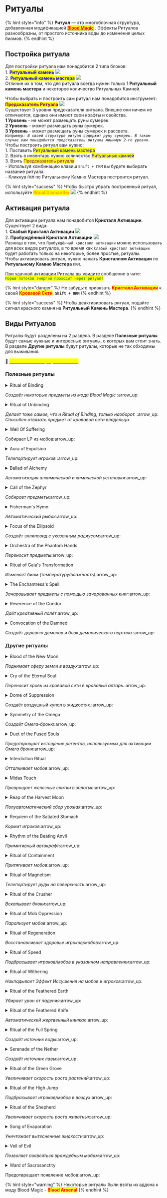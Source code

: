 # Ритуалы

{% hint style="info" %}
**Ритуал** — это многоблочная структура, добавленная модификацией [<mark style="color:red;">**Blood Magic**</mark>](./) . Эффекты Ритуалов разнообразны, от простого источника воды до изменения целых биомов.
{% endhint %}

## Постройка ритуала

Для постройки ритуала нам понадобится 2 типа блоков:\
1\. <mark style="color:blue;">**Ритуальный камень**</mark> ![](https://media.discordapp.net/attachments/1147510306847871046/1147574640483520712/dc0cc41e42ab7faa.png)\
2\. <mark style="color:blue;">**Ритуальный камень мастера**</mark> ![](https://media.discordapp.net/attachments/1147510306847871046/1147574654366666822/2b11e2909e610f37.png)\
Отличие их в том, что для ритуала всегда нужен только 1 **Ритуальный камень мастера** и некоторое количество Ритуальных Камней.

Чтобы выбрать и построить сам ритуал нам понадобится инструмент:\
<mark style="color:purple;">**Предсказатель Ритуала**</mark> ![](https://media.discordapp.net/attachments/1147510249377513563/1147575470502719559/e2dc236e92ac71de.png)\
Существует 3 уровня предсказателя ритуала. Внешне они ничем не отличаются, однако они имеют свои крафты и свойства.\
**1 Уровень** - не может размещать руны сумерек.\
**2 Уровень** - может размещать руны сумерек.\
**3 Уровень** - может размещать руны сумерек и рассвета.\
_`Например: В своей структуре ритуал содержит руну сумерек. В таком случае вам понадобится предсказатель ритуала минимум 2-го уровня.`_\
Чтобы построить ритуал вам нужно: \
1\. Поставить <mark style="color:blue;">Ритуальный камень мастера</mark> \
2\. Взять в инвентарь нужно количество <mark style="color:blue;">Ритуальных камней</mark> \
3\. Взять <mark style="color:purple;">Предсказатель ритуала</mark> \
\- Используя комбинацию клавиш `Shift + ПКМ` вы будете выбирать название ритуала.\
\- Кликнув `ПКМ` по Ритуальному Камню Мастера построится ритуал.

{% hint style="success" %}
Чтобы быстро убрать построенный ритуал, используйте <mark style="color:orange;">**Ritual Dismantler**</mark> ![](https://media.discordapp.net/attachments/1147510249377513563/1147575543986933920/Ritual\_Dismantler.png)
{% endhint %}

## Активация ритуала

Для активации ритуала нам понадобится **Кристалл Активации**. Существует 2 вида:\
1\. **Слабый Кристалл Активации** ![](https://media.discordapp.net/attachments/1147510249377513563/1147575640946659449/62f8793a9ceb9ce2.png)\
2\. **Пробуждённый Кристалл Активации** ![](https://media.discordapp.net/attachments/1147510249377513563/1147575656503324874/edf4ea8bcc837596.png)\
Разница в том, что `Пробуждённый кристалл активации` можно использовать для всех видов ритуалов, в то время как `Слабый кристалл активации` будет работать только на некоторые, более простые, ритуалы.\
Чтобы активировать ритуал, нужно нажать **Кристаллом Активации** по **Ритуальному Камню Мастера** `ПКМ`.

При удачной активации Ритуала вы увидите сообщение в чате:\
<mark style="color:green;">`Порыв потоков энергии проходит через ритуал!`</mark>

{% hint style="danger" %}
Не забудьте привязать <mark style="color:red;">**Кристалл Активации**</mark> к своей <mark style="color:red;">**Кровавой Сети**</mark>. **`Shift + ПКМ`**
{% endhint %}

{% hint style="success" %}
Чтобы деактивировать ритуал, подайте сигнал красного камня на **Ритуальный Камень Мастера**.
{% endhint %}

## Виды Ритуалов

Ритуалы будут разделены на 2 раздела. В разделе **Полезные ритуалы** будут самые нужные и интересные ритуалы, о которых вам стоит знать. В разделе **Другие ритуалы** будут ритуалы, которые не так обходимы для выживания.

:pushpin: [<mark style="color:yellow;">**`Как сжать любой ритуал в 1 блок`**</mark>](../interesno-znat/blood-magic.md#undefined)&#x20;

### Полезные ритуалы

<details>

<summary>Ritual of Binding</summary>

**Стоимость Активации** -  5 000 LP\
Для активации требуется: <mark style="color:blue;">**Слабый Кристалл Активации**</mark>\
Количество ритуальных камней - 24\
<mark style="color:red;">**Описание**</mark> - Чтобы создать предмет вам нужно сбросить нужный предмет на ритуальный камень мастера и активировать ритуал. За 1 активацию ритуала можно создать только 1 предмет из рецепта. **Рекомендуется включить магнит, так как после трансформации предмет выпадет на землю!**\
![](https://ftbwiki.org/images/9/99/Ritual\_of\_Binding.png)![](../.gitbook/assets/Screenshot\_1.jpg)

</details>

_Создаёт некоторые предметы из мода Blood Magic_ :arrow\_up:

<details>

<summary>Ritual of Unbinding</summary>

**Стоимость Активации** - 30 000 LP\
Для активации требуется: <mark style="color:blue;">**Слабый Кристалл Активации**</mark>\
Количество ритуальных камней - 32\
<mark style="color:red;">**Описание**</mark> - Работает по той же механике, что и Ritual Of Binding. Скидываете нужный предмет на Ритуальный Камень Мастера и активируете ритуал.\
[_Реагенты_](alkhimiya.md): \
Sanctus - Ритуал будет отвязывать предметы от кровавой сети.\
![](https://ftbwiki.org/images/c/c7/Ritual\_of\_Unbinding.png)

</details>

_Делает тоже самое, что и Ritual of Binding, только наоборот._  :arrow\_up:\
_Способен отвязать предмет от кровавой сети владельца._

<details>

<summary>Well Of Suffering</summary>

**Стоимость Активации** - 50 000 LP\
Для активации требуется: <mark style="color:blue;">**Слабый Кристалл Активации**</mark>\
**Стоимость Поддержания Активным** - 2 LP/операция\
Количество ритуальных камней - 36\
Примечание: <mark style="color:green;">**Отличный способ получения крови на среднем этапе развития**</mark>\
<mark style="color:red;">**Описание**</mark> - Наносит 1 очко урона всем существам в радиусе 6 блоков включая Ритуальный Камень Мастера. Этот урон преобразуется в Эссенцию Жизни и направляется в Алтарь Крови, который расположен в радиусе 6 блоков. Каждое очко нанесенного урона стоит 2 LP из Кровавой сети активатора и генерирует 10 LP на Алтаре. Если в уровни алтаря входят руны жертвоприношения, то ритуал также получит бонус. Если Алтарь полон или Алтаря нет, Ритуал ничего не делает. Если в радиусе действия несколько Алтарей, только один из них будет заполнен. Ритуал скорее выберет алтарь под ним, чем над ним. Имейте это в виду при использовании нескольких алтарей.\
[_Реагенты_](alkhimiya.md): \
Potentia - Увеличивает вертикальный диапазон до 20. Общий диапазон (11x20x11)\
Tennebrae - Увеличивает количество LP в 2 раза.\
Offensa - Увеличивает LP и количество урона в 2 раза.\
![](https://ftbwiki.org/images/e/ee/Well\_of\_Suffering.png)

</details>

Собирает LP из мобов:arrow\_up:

<details>

<summary>Aura of Expulsion</summary>

**Стоимость Активации** - 1 000 000 LP\
Для активации требуется: <mark style="color:blue;">**Слабый Кристалл Активации**</mark>\
**Стоимость Поддержания Активным** - 1 000 LP\
Количество ритуальных камней - 48\
<mark style="color:red;">**Описание**</mark> - Случайным образом телепортирует любого другого игрока, не внесенного в **"белый список"**, из кубической области 51x51x51 на расстояние 100 блоков. Чтобы добавить людей в **«белый список»**, поместите шар крови, принадлежащий игроку, в сундук поверх главного ритуального камня.\
[_Реагенты_](alkhimiya.md): \
Tenebrae - эффект будет действовать на все entity.\
Virtus - увеличивает дальность телепорта entity до 300 блоков.\
Potentia - увеличивает дальность телепортации до 101x101x101 блоков.\
![](https://ftbwiki.org/images/9/98/Aura\_of\_Expulsion.jpg)

</details>

_Телепортирует игроков_ :arrow\_up:

<details>

<summary>Ballad of Alchemy</summary>

**Стоимость Активации** - 20 000 LP \
Для активации требуется: <mark style="color:blue;">**Слабый Кристалл Активации**</mark>\
**Стоимость Поддержания Активным** - 60 LP за операцию + стоимость крафта\
Количество ритуальных камней - 16\
Дополнительные предметы для работы ритуала:\
\- Алтарь крови\
\- Сундук (минимум 2)\
\- Алхимическая и химическая установка\
<mark style="color:red;">**Описание**</mark> - Поместите кровавый шар (**привязанный**) в установку. Сундук напротив установки является <mark style="color:yellow;">**выходным**</mark>. Сундуки с других сторон - <mark style="color:green;">**входные**</mark>. Поместите предмет, который вы хотите создать в <mark style="color:orange;">**кровавый алтарь**</mark> над ритуальным камнем мастера и положите компоненты для крафта во <mark style="color:green;">**входные**</mark> сундуки.\
[_Реагенты_](alkhimiya.md): \
Potentia - Ускоряет работу в 5 раз\
![](../.gitbook/assets/11111241.png)

</details>

_Автоматизация алхимической и химической установки_:arrow\_up:

<details>

<summary>Call of the Zephyr</summary>

**Стоимость Активации** - \
<mark style="color:yellow;">Может быть активирован:</mark> <mark style="color:blue;">**Слабым Кристаллом Активации**</mark>\
**Стоимость Поддержания Активным** - 5 LP за каждые 64 предмета\
Количество ритуальных камней - 12\
<mark style="color:red;">**Описание**</mark> - Ритуал собирает предметы из мира в кубе 21x21x21 и помещает эти предметы в инвентарь прямо над Ритуальным камнем мастера.\
[_Реагенты_](alkhimiya.md): \
Reductus - добавляет задержку в 60 тиков перед сбором предметов.\
![](<../.gitbook/assets/Без имени-1 (1).png>)

</details>

_Собирает предметы_:arrow\_up:

<details>

<summary>Fisherman's Hymn</summary>

**Стоимость Активации** - 10 000 LP\
Для активации требуется: <mark style="color:blue;">**Слабый Кристалл Активации**</mark>\
Количество ритуальных камней - 20\
<mark style="color:red;">**Описание**</mark> - Поместите ритуал **над** водой и поставьте любой сундук на Ритуальный Камень Мастера.

</details>

_Автоматический рыбак_:arrow\_up:

<details>

<summary>Focus of the Ellipsoid</summary>

**Стоимость Активации** - 25 000 LP\
Для активации требуется: <mark style="color:blue;">**Слабый Кристалл Активации**</mark>\
**Стоимость Поддержания Активным** - 20 \* \[радиус] LP/сек\
Количество ритуальных камней - 36\
<mark style="color:red;">**Описание**</mark> - Поставьте 2 сундука. 1 над и 1 под Ритуальный Камень Мастера. В нижний сундук положите блоки, из которых будет строиться Эллипсоид. В верхний сундук выложите определённое количество предметов (в первые 3 слота) для обозначения радиуса.\
Слот 1 - радиус x\
Слот 2 - радиус y\
Слот 3 - радиус z&#x20;

</details>

_Создаёт эллипсоид с указанным радиусом_:arrow\_up:

<details>

<summary>Orchestra of the Phantom Hands</summary>

**Стоимость Активации** - 10 000 LP\
Для активации требуется: <mark style="color:blue;">**Слабый Кристалл Активации**</mark>\
Количество ритуальных камней - 24\
<mark style="color:red;">**Описание**</mark> - Механику ритуала довольно сложно описать, но прочитать вы её можете здесь:\
[Orchestra of the Phantom Hands](https://ftbwiki.org/Orchestra\_of\_the\_Phantom\_Hands)

</details>

_Переносит предметы_:arrow\_up:

<details>

<summary>Ritual of Gaia's Transformation</summary>

**Стоимость Активации** - 1 000 000 LP\
Для активации требуется: <mark style="color:orange;">**Пробуждённый Кристалл Активации**</mark>\
Количество ритуальных камней - 116\
Примечание: <mark style="color:green;">**Ритуал может взаимодействовать с модом Forestry!**</mark>\
<mark style="color:red;">**Описание**</mark> - Вокруг ритуального камня мастера расставьте 8 Тайных Постаментов <img src="https://ftbwiki.org/images/0/01/Grid_Arcane_Plinth.png" alt="" data-size="line">. Чтобы изменять параметры биома на эти постаменты нужно выкладывать определённые ресурсы, в зависимости от нужных вам условий.

```
Песок: влажность - 0,1 
Песчаник: влажность - 0,2 
Адский камень: влажность - 0,4
Лазурит: влажность + 0,1 
Ведро с водой: влажность + 0,2 
Блок лазурита: влажность + 0,4
Уголь: температура + 0,1 
Угольный блок: температура + 0,2 
Ведро лавы: температура + 0,4
Снежок: температура - 0,1 
Блок снега: температура - 0,2 
Блок Льда: температура - 0,4
```

Список предметов для создания любого биома тут - [<mark style="color:red;">**Ссылка**</mark>](https://pastebin.com/nJG7wgtD)

Если ритуал не сможет найти биом, зарегистрированный в списке, он просто устанавливает биом как «равнинный» биом с идентификатором биома 1. Поэтому, если вы просто активируете ритуал без предметов, то биом сменится на "Равнина" или "Океан".

При активации Ритуал изменит параметры биома в области 21x21x21 блок. Но её можно настроить с помощью Кровавого Кирпича, разместив рамку из них на 1 блок выше Ритуальных Камней. Ритуал изменит биом в указанной области, **в том числе и в блоках самой рамки!**

![](https://ftbwiki.org/images/b/b7/Ritual\_of\_Gaia's\_Transformation.png)

</details>

_Изменяет биом (температуру/влажность)_:arrow\_up:

<details>

<summary>The Enchantress's Spell</summary>

**Стоимость Активации** - 50 000 LP\
Для активации требуется: <mark style="color:orange;">**Пробуждённый Кристалл Активации**</mark>\
Количество ритуальных камней - 68\
<mark style="color:red;">**Описание**</mark> - Для ритуала необходимы 4 пьедестала, расположенные на небольших платформах с центром из Рун Сумерек и Кровавый Алтарь поверх Ритуального камня мастера. Вы кладете предмет, который хотите зачаровать, в алтарь, а зачарованные книги (минимум 1, максимум 4) в любой из пьедесталов. Этот Ритуал потребляет разное количество LP для зачарования, но 50 000 LP для активации.\
![](https://ftbwiki.org/images/thumb/e/ed/Ritual\_The\_Enchantress's\_Spell.png/120px-Ritual\_The\_Enchantress's\_Spell.png)

</details>

_Зачаровывает предметы с помощью зачарованных книг_:arrow\_up:

<details>

<summary>Reverence of the Condor</summary>

**Стоимость Активации** - 1 000 000 LP\
Для активации требуется: <mark style="color:orange;">**Пробуждённый Кристалл Активации**</mark>\
Количество ритуальных камней - 88\
<mark style="color:red;">**Описание**</mark> - В области 41х41х61 **постоянно** даёт игроку эффект Flight на 1 секунду. С помощью которого вы можете летать как в креативе. Также убирает урон от падения в пределах действия.\
[_Реагенты_](alkhimiya.md): \
Эфир - Увеличивает продолжительность баффа полета до 30 секунд.

</details>

_Даёт креативный полёт_:arrow\_up:

<details>

<summary>Convocation of the Damned</summary>

**Стоимость Активации** - 15 000 000 LP\
Для активации требуется: <mark style="color:orange;">**Пробуждённый Кристалл Активации**</mark>\
Количество ритуальных камней - 128\
Дополнительно:\
x8 Кристальный колпак ![](https://ftbwiki.org/images/2/28/Grid\_Crystal\_Belljar.png)\
x4 Алхимическое реле![](https://ftbwiki.org/images/0/04/Grid\_Alchemy\_Relay.png)\
<mark style="color:green;">**magicales, potentia, incendium, terrae, tenebrae, sanctus, aquasalus, Эфир**</mark> (x16)\
<mark style="color:red;">**Описание**</mark> - Заполните реагентами 8 Кристальных колпаков и расставьте их по 1 на каждой колонне. Вокруг ритуального камня мастера расставьте 4 Алхимических реле (см. картинку ниже). Свяжите Колпаки с Реле, а сами реле к ритуальному камню мастера с помощью [Алхимического маршрутизатора](alkhimiya.md).\
Поместите Кровавый алтарь поверх Ритуального Камня Мастера.\
Как только ритуал будет активирован и все реагенты будут поглощены, используйте **кристалл демона**, чтобы вызвать демона поверх Ритуального Камня Мастера. Затем убейте демона на кровавом алтаре, используя **Кинжал жертвоприношения** ![](https://ftbwiki.org/images/7/7b/Grid\_Dagger\_of\_Sacrifice.png).\
![](https://ftbwiki.org/images/e/ec/AlchemyRelayConvocationOfTheDamned.png)![](https://ftbwiki.org/images/d/d7/BelljarAltarConvocationOfTheDamned.png)

</details>

_Создаёт деревню демонов и блок демонического портала._:arrow\_up:

### Другие ритуалы

<details>

<summary>Blood of the New Moon</summary>

**Стоимость Активации** - 10 000 LP\
Для активации требуется: <mark style="color:orange;">**Пробуждённый Кристалл Активации**</mark>\
Количество ритуальных камней - 16\
<mark style="color:red;">**Описание**</mark> - После активации ритуала требуется инвентарь (например, сундук), который нужно поместить над Ритуальным камнем Мастера. Этот инвентарь используется для определения настроек ритуалов:

* Первый слот устанавливает радиус ритуала, но ограничен максимальным размером 32.
* Второй слот определяет расстояние выше/ниже ритуала, на которое/от которого должны перемещаться блоки. Эта сумма должна быть как минимум на 3 больше, чем сумма в первом слоте.\
  [_Реагенты_](alkhimiya.md): \
  Terrae - Ставит землю в месте кратера.\
  ![](https://ftbwiki.org/images/thumb/6/61/Blood\_of\_the\_New\_Moon.PNG/120px-Blood\_of\_the\_New\_Moon.PNG)![](https://ftbwiki.org/images/d/dd/Blood\_of\_the\_New\_Moon\_Chest\_Example.PNG)

</details>

_Поднимает сферу земли в воздух_:arrow\_up:

<details>

<summary>Cry of the Eternal Soul</summary>

**Стоимость Активации** - 2 000 000 LP\
Для активации требуется: <mark style="color:orange;">**Пробуждённый Кристалл Активации**</mark>\
**Стоимость Поддержания Активным** - 2 LP за операцию\
Количество ритуальных камней - 78\
<mark style="color:red;">**Описание**</mark> - Ритуал устанавливается вокруг кровавого алтаря. <mark style="color:red;">**Пока он активен устанавливает владельцу 1 сердце**</mark>. \
[_Реагенты_](alkhimiya.md): \
Sanctus - Устанавливает владельцу 3 сердца. Работает раз в 10 секунд.\
![](https://ftbwiki.org/images/9/97/Cry\_of\_the\_Eternal\_Soul.png)![](https://ftbwiki.org/images/2/2a/Cry\_of\_the\_Eternal\_Soul\_Altar.png)

```
Есть более лучшая альтернатива из мода Blood Arsenal - 
Материализатор жизненной эссенции.
```

</details>

_Переносит кровь из кровавой сети в кровавый алтарь._:arrow\_up:

<details>

<summary>Dome of Suppression</summary>

**Стоимость Активации** - 10 000 LP\
Для активации требуется: <mark style="color:blue;">**Слабый Кристалл Активации**</mark>\
**Стоимость Поддержания Активным** - 80 LP/секунду\
Количество ритуальных камней - 12\
<mark style="color:red;">**Описание**</mark> - Во время действия временно удаляет жидкости в сфере радиусом 10 блоков\
[_Реагенты_](alkhimiya.md): \
Эфир - Увеличивает радиус до 20\
Aquasalus - Увеличивает радиус до 15\
![](https://ftbwiki.org/images/4/48/BM\_Ritual\_DomeOfSuppression.jpg)

</details>

Создаёт воздушный купол в жидкостях.:arrow\_up:

<details>

<summary>Symmetry of the Omega</summary>

**Стоимость Активации** - 15 000 000 LP\
Для активации требуется: <mark style="color:orange;">**Пробуждённый Кристалл Активации**</mark>\
Количество ритуальных камней - 116\
<mark style="color:red;">**Описание**</mark> - Прежде чем активировать Ритуал, вам необходимо выполнить несколько шагов:

* Вы должны носить Связанную Броню .
* В ритуальной структуре есть 4 отверстия для Кристальных Колпаков. Поместите в 2 из них поместите Колпаки с необходимыми реагентами. Остальные отверстия нужно закрыть любыми блоками.
* Необходимо сделать закрытую комнату из блоков на структуре ритуала. Игрок должен быть внутри. Размер помещения не должен быть больше 5 блоков от центра ритуала. То есть внутренняя площадь комнаты не должна превышать 9х9х4 (ширина\*длина\*высота).
* Чтобы усилить эффекты омега-брони, следует использовать глифы вместо обычных блоков для постройки комнаты.
* Потолок комнаты должен быть полностью закрыт стеклом.

![](https://ftbwiki.org/images/thumb/5/5f/Symmetry\_of\_the\_Omega1.png/120px-Symmetry\_of\_the\_Omega1.png)![](https://ftbwiki.org/images/thumb/f/fd/Symmetry\_of\_the\_Omega2.png/120px-Symmetry\_of\_the\_Omega2.png)\
В зависимости от реагентов, помещённых в колпаки будут разные виды брони. Всего есть 4 вида брони, а аспекты, которые нужны для их создания:\
Aquasalus / Terrae / Incendium / Эфир

</details>

_Создаёт Омега-броню_:arrow\_up:

<details>

<summary>Duet of the Fused Souls</summary>

**Стоимость Активации** - 15 000 000 LP\
Для активации требуется: <mark style="color:orange;">**Пробуждённый Кристалл Активации**</mark>\
**Стоимость Поддержания Активным** - 5 000 LP/сек\
Количество ритуальных камней - 124\
<mark style="color:red;">**Описание**</mark> - Ритуал сделан так, чтобы внутри него работал маяк уровня 4 , маяк должен быть активен, чтобы ритуал вступил в силу. Ритуал потребляет 5000 LP/сек, чтобы предотвратить истощение реагентов, в результате чего Омега броня прослужит бесконечно и воздействует на игрока только тогда, когда он находится в пределах диапазона маяка, используемого в ритуале.

</details>

_Предотвращает истощение регентов, используемых для активации Омега брони_:arrow\_up:

<details>

<summary>Interdiction Ritual</summary>

**Стоимость Активации** - 1 000 LP\
Для активации требуется: <mark style="color:blue;">**Слабый Кристалл Активации**</mark>\
**Стоимость Поддержания Активным** - 1 LP/операция\
Количество ритуальных камней - 8\
<mark style="color:red;">**Описание**</mark> - Ритуал отталкивает мобов в области 10x10x10. Перемещение моба стоит примерно 1 LP, хотя стоимость, по-видимому, зависит от скорости моба.\
[_Реагенты_](alkhimiya.md): \
Magicales - ритуал работает на игроков\
Эфир - ритуал работает на предметы

</details>

_Отталкивает мобов_:arrow\_up:

<details>

<summary>Midas Touch</summary>

**Стоимость Активации** - 5 000 LP\
Для активации требуется: <mark style="color:blue;">**Слабый Кристалл Активации**</mark>\
Количество ритуальных камней - 28\
<mark style="color:red;">**Описание**</mark> - Превращает железо в золото с шансом 5/7

</details>

_Превращает железные слитки в золотые_:arrow\_up:

<details>

<summary>Reap of the Harvest Moon</summary>

**Стоимость Активации** - 20 000 LP\
Для активации требуется: <mark style="color:blue;">**Слабый Кристалл Активации**</mark>\
**Стоимость Поддержания Активным** - 40 LP/1 растение\
Количество ритуальных камней - 24\
<mark style="color:red;">**Описание**</mark> - Ищет растения в радиусе 9x9x9 блоков и ломает их, если растение выросло. Если из растения выпало семечко, то ритуал его автоматически посадит. <mark style="color:orange;">**Обратите внимание!**</mark>

* **Выпавшие культуры ритуал НЕ собирает**.&#x20;
* Ритуал не рубит деревья.

Площадь поиска можно увеличить разместив под Ритуальным Камнем Мастера драгоценные блоки (x y z):\
Алмазный блок - 31x9x31 \
Золотой блок - 21x9x21\
Железный блок - 13x9x13

[_Реагенты_](ritualy.md#reagenty): \
Terrae - Ритуал будет работать с блоком грязи

</details>

_Полуавтоматический сбор урожая_:arrow\_up:

<details>

<summary>Requiem of the Satiated Stomach</summary>

**Стоимость Активации** - 100 000 LP\
Для активации требуется: <mark style="color:blue;">**Слабый Кристалл Активации**</mark>\
**Стоимость Поддержания Активным** - 100 LP/операция\
Количество ритуальных камней - 28\
<mark style="color:red;">**Описание**</mark> - Ищет еду в инвентаре над Ритуальным Камнем Мастера и кормит ей игроков в области 33x33x33. Ритуал применяет только насыщение потребляемого предмета. Это предотвратит уменьшение шкалы голода игрока, но **не заполнит** ее обратно.

</details>

_Кормит игроков_:arrow\_up:

<details>

<summary>Rhythm of the Beating Anvil</summary>

**Стоимость Активации** - 15 000 LP\
Для активации требуется: <mark style="color:blue;">**Слабый Кристалл Активации**</mark>\
**Стоимость Поддержания Активным** - 10 LP/операция\
Количество ритуальных камней - 26\
<mark style="color:red;">**Описание**</mark> - Прежде чем активировать Ритуал, вам необходимо выполнить несколько шагов:

* Поставьте пьедесталы и сундуки в тех местах, как показано.
* Ставьте предметы на пьедесталы согласно рецепту. Нижняя часть рецепта со стороны водяного камня.

Сундук, отмеченный камнем воды - выход, там будет готовая продукция. Остальные три сундука предназначены для сырья.\
![](<../.gitbook/assets/Без имени-1 (3).png>)

</details>

_Примитивный автокрафт_:arrow\_up:

<details>

<summary>Ritual of Containment</summary>

**Стоимость Активации** - 2 000 LP\
Для активации требуется: <mark style="color:blue;">**Слабый Кристалл Активации**</mark>\
**Стоимость Поддержания Активным** - 1 LP/сек\
Количество ритуальных камней - 16\
<mark style="color:red;">**Описание**</mark> - Притягивает мобов к Ритуальному Камню Мастера в области 5x5x5.\
**Ритуал будет хорошо сочетаться с ритуалом Well of Suffering**.\
[_Реагенты_](alkhimiya.md): \
Terrae - увеличивает область до 10x10x10\
Crepitous - предотвращает взрыв криперов

</details>

_Притягивает мобов_:arrow\_up:

<details>

<summary>Ritual of Magnetism</summary>

**Стоимость Активации** - 5 000 LP\
Для активации требуется: <mark style="color:blue;">**Слабый Кристалл Активации**</mark>\
**Стоимость Поддержания Активным** - 50 LP/операция\
Количество ритуальных камней - 16\
<mark style="color:red;">**Описание**</mark> - Ищет руды в области 3х3 под ним вплоть до бедрока. Когда он что-то находит, он телепортирует блок в куб 3x3x3 над Ритуальным Камнем Мастера. Каждый телепортированный блок стоит 50 LP. Блоки телепортируются со скоростью: 1 блок каждые 40 тиков (2 секунды).

Ritual of Magnetism можно объединить с Ritual of the Crusher для создания автоматизированной системы добычи полезных ископаемых.\
[_Реагенты_](alkhimiya.md): \
Terrae - Увеличивает зону поиска до 7x7\
Orbis Terrae - Увеличивает зону поиска до 12x12\
Terrae + Orbis Terrae - Увеличивает зону поиска до 31x31\
Potentia - Увеличивает скорость до 10 тиков (0.5 секунды)\
![](https://ftbwiki.org/images/thumb/8/8f/Ritual\_of\_Magnetism.png/800px-Ritual\_of\_Magnetism.png)

</details>

_Телепортирует руды на поверхность_:arrow\_up:

<details>

<summary>Ritual of the Crusher</summary>

**Стоимость Активации** - 2 500 LP\
Для активации требуется: <mark style="color:blue;">**Слабый Кристалл Активации**</mark>\
**Стоимость Поддержания Активным** - 7 LP/операция\
Количество ритуальных камней - 16\
<mark style="color:red;">**Описание**</mark> -  Вскапывает блоки из куба 3x3x3 прямо под Ритуальным Камнем Мастера и помещает их в инвентарь над ним.\
Ritual of the Crusher можно объединить с Ritual of Magnetism для создания автоматизированной системы добычи полезных ископаемых.\
[_Реагенты_](alkhimiya.md): \
Orbis Terrae - Удача I\
Potentia - Удача I\
Virtus - Удача I\
Orbis Terrae + Potentia + Virtus - Удача III\
Crystallos - Шёлковое касание\
![](https://ftbwiki.org/images/9/97/Ritual\_of\_the\_Crusher.png)

</details>

_Вскапывает блоки_:arrow\_up:

<details>

<summary>Ritual of Mob Oppression</summary>

**Стоимость Активации** - 25 000 LP\
Для активации требуется: <mark style="color:orange;">**Пробуждённый Кристалл Активации**</mark>\
Количество ритуальных камней - 24\
<mark style="color:red;">**Описание**</mark> - При активации Ритуал накладывает на мобов парализующий эффект в виде сферы радиусом 10. (_Эффект не действует на Слизнях!)_\
![](https://ftbwiki.org/images/e/e0/Ritual\_of\_Mob\_Oppression.png)

</details>

_Парализует мобов_:arrow\_up:

<details>

<summary>Ritual of Regeneration</summary>

**Стоимость Активации** - 25 000 LP\
Для активации требуется: <mark style="color:blue;">**Слабый Кристалл Активации**</mark>\
**Стоимость Поддержания Активным** - 20-200 LP/операция\
Количество ритуальных камней - 44\
<mark style="color:red;">**Описание**</mark> - Ритуал регенерации применяет регенерацию длительностью 2 секунды к любому объекту в радиусе 6 блоков (диаметр 11 блоков). Это стоит 200 LP для игроков и 20 LP для других объектов. Регенерация применяется только в том случае, если у Entity еще нет максимального здоровья.\
Форма ритуала такая, что его можно частично перекрыть ритуалами Well of Suffering или Ritual of the Feathered Knife, для экономии места и красоты.\
[_Реагенты_](alkhimiya.md): \
Reductus - Регенерация будет работать только для игроков\
Virtus - Повышает уровень регенерации, но увеличивает стоимость LP в 3 раза\
Praesidium - Увеличивает радиус действия в 3 раза.\
![](https://ftbwiki.org/images/4/41/Ritual\_of\_Regeneration.png)

</details>

_Восстанавливает здоровье игроков/мобов_:arrow\_up:

<details>

<summary>Ritual of Speed</summary>

**Стоимость Активации** - 1 000 LP\
Для активации требуется: <mark style="color:blue;">**Слабый Кристалл Активации**</mark>\
**Стоимость Поддержания Активным** - 5 LP/операция\
Количество ритуальных камней - 9\
<mark style="color:red;">**Описание**</mark> - Толкает любое существо над ним примерно на 32 блока в направлении руны сумерек. Проблема ритуала в том, что он строится всегда в одном направлении. Поэтому, чтобы указать своё направление, возможно, придётся строить ритуал вручную.\
[_Реагенты_](alkhimiya.md): \
Эфир - Увеличивает дальность броска\
Terrae - Уменьшает дальность броска\
Reductus - Убирает урон от падения во время броска\
Tenebrae - Ритуал будет подбрасывать только взрослых животных\
Sanctus - Ритуал будет подбрасывать только детёнышей животных\
![](https://ftbwiki.org/images/thumb/f/f1/Ritual\_of\_Speed.png/800px-Ritual\_of\_Speed.png)

</details>

_Подбрасывает игроков/мобов в указанном направлении_:arrow\_up:

<details>

<summary>Ritual of Withering</summary>

**Стоимость Активации** - 75 000 LP\
Для активации требуется: <mark style="color:orange;">**Пробуждённый Кристалл Активации**</mark>\
**Стоимость Поддержания Активным** -  330 LP/тик за 1 игрока/моба\
Количество ритуальных камней - 56\
<mark style="color:red;">**Описание**</mark> - Накладывает Эффект Иссушения на мобов и игроков в области 14x14x14\
![](https://ftbwiki.org/images/3/36/Ritual\_of\_Withering.png)

</details>

_Накладывает Эффект Иссушения на мобов и игроков_:arrow\_up:

<details>

<summary>Ritual of the Feathered Earth</summary>

**Стоимость Активации** - 100 000 LP\
Для активации требуется: <mark style="color:orange;">**Пробуждённый Кристалл Активации**</mark>\
Количество ритуальных камней - 40\
<mark style="color:red;">**Описание**</mark> - Убирает урон от падения в области of 41x41x61\
[_Реагенты_](alkhimiya.md): \
Эфир - Увеличивает вертикальный диапазон до 60\
Terrae - Увеличивает горизонтальный диапазон до 30\
Orbis Terrae - Увеличивает горизонтальный диапазон до 45\
Terrae + Orbis Terrae - Увеличивает горизонтальный диапазон до 64\
![](https://ftbwiki.org/images/3/37/Ritual\_of\_the\_Feathered\_Earth.png)

</details>

_Убирает урон от падения_:arrow\_up:

<details>

<summary>Ritual of the Feathered Knife</summary>

**Стоимость Активации** - 50 000 LP\
Для активации требуется: <mark style="color:blue;">**Слабый Кристалл Активации**</mark>\
**Стоимость Поддержания Активным** - 20 LP/операция\
Количество ритуальных камней - 40\
<mark style="color:red;">**Описание**</mark> - Ищет игроков в области 31x31x41, наносит им один урон и создает 100 LP на ближайшем Кровавом Алтаре. Этот эффект распространяется на любые Руны Самопожертвования вокруг Алтаря.

Ритуал не уменьшит здоровье игрока ниже 3 сердец.

Ритуал можно комбинировать с Ritual of Regeneration для более продуктивной добычи крови.\
[_Реагенты_](alkhimiya.md): \
Sanctus - Не снижает здоровье ниже 7 сердец\
Reductus - Уменьшает диапазон до 17x17x17\
Magicales - Ритуал работает только на активатора\
Potentia - Удваивает скорость ритуала

</details>

_Автоматический жертвенный кинжал_:arrow\_up:

<details>

<summary>Ritual of the Full Spring</summary>

**Стоимость Активации** - 500 LP\
Для активации требуется: <mark style="color:blue;">**Слабый Кристалл Активации**</mark>\
**Стоимость Поддержания Активным** - 25 LP/операция\
Количество ритуальных камней - 4\
<mark style="color:red;">**Описание**</mark> - Создаёт источник воды над ритуальным камнем мастера. Когда источник воды пропадёт, то ритуал автоматически создаст новый.\
[_Реагенты_](alkhimiya.md): \
Aquasalus - Увлажняет всю почву в пределах области 9 x 7 x 9\
Offensa  - Дает утопление всем мобам в радиусе 10 блоков\
Crystallos - Создает снег и лед вокруг ритуала в области 5 x 5 x 5\
Sanctus - Наполняет резервуар над Ритуальным Камнем Мастера водой.\
Reductus - Дает владельцу ритуала иммунитет к эффекту утопления\
![](https://ftbwiki.org/images/thumb/4/4b/Ritual\_of\_the\_Full\_Spring.png/120px-Ritual\_of\_the\_Full\_Spring.png)

</details>

_Создаёт источник воды_:arrow\_up:

<details>

<summary>Serenade of the Nether</summary>

**Стоимость Активации** - 10 000 LP\
Для активации требуется: <mark style="color:blue;">**Слабый Кристалл Активации**</mark>\
**Стоимость Поддержания Активным** - 500 LP/операция\
Количество ритуальных камней - 4\
<mark style="color:red;">**Описание**</mark> - Создаёт источник лавы над ритуальным камнем мастера. Когда источник воды пропадёт, то ритуал автоматически создаст новый.\
[_Реагенты_](alkhimiya.md): \
Sanctus - Заполняет резервуар лавой над Ритуальным Камнем Мастера\
![](https://ftbwiki.org/images/e/e5/Seranade\_of\_the\_Nether.png)

</details>

_Создаёт источник лавы_:arrow\_up:

<details>

<summary>Ritual of the Green Grove</summary>

**Стоимость Активации** - 1000 LP\
Для активации требуется: <mark style="color:blue;">**Слабый Кристалл Активации**</mark>\
**Стоимость Поддержания Активным** - 20 LP/сек\
Количество ритуальных камней - 8\
<mark style="color:red;">**Описание**</mark> - Даёт эффект удобрения к растениям в области 3х3 на два блока выше ритуала. Потребляет LP пока в области есть растения.\
[_Реагенты_](alkhimiya.md): \
Terrae - Ускоряет рост урожая\
Orbis Terrae - Ускоряет рост урожая\
Aquasalus - Увлажняет блоки\
Virtus - Увеличивает дальность Ритуала до 9х9\
`Бонус к скорости роста у Orbis Terrae немного больше, чем у Terrae. Оба бонуса суммируются.`\
![](https://ftbwiki.org/images/d/d1/Ritual\_of\_the\_Green\_Grove.png)

</details>

_Увеличивает скорость роста растений_:arrow\_up:

<details>

<summary>Ritual of the High Jump</summary>

**Стоимость Активации** - 1 000 LP\
Для активации требуется: <mark style="color:blue;">**Слабый Кристалл Активации**</mark>\
**Стоимость Поддержания Активным** - 5 LP/операция\
Количество ритуальных камней - 12\
<mark style="color:red;">**Описание**</mark> - Подбрасывает любую сущность на 12 блоков в воздух. Если сущность упадёт на Ритуальный Камень Мастера, то урон от падения будет аннулирован.\
[_Реагенты_](alkhimiya.md): \
Эфир - Увеличивает высоту броска\
Terrae - Увеличивает диапазон предотвращения урона от падения\
![](https://ftbwiki.org/images/thumb/6/6d/Ritual\_of\_the\_High\_Jump.png/800px-Ritual\_of\_the\_High\_Jump.png)

</details>

_Подбрасывает игроков/мобов в воздух_:arrow\_up:

<details>

<summary>Ritual of the Shepherd</summary>

**Стоимость Активации** - 10 000 LP\
Для активации требуется: <mark style="color:blue;">**Слабый Кристалл Активации**</mark>\
**Стоимость Поддержания Активным** - 400 LP/операция\
Количество ритуальных камней - 16 \
<mark style="color:red;">**Описание**</mark> - Сокращает время, необходимое для созревания животных, с 20 до 3 минут

</details>

_Увеличивает скорость роста животных_:arrow\_up:

<details>

<summary>Song of Evaporation</summary>

**Стоимость Активации** - 20 000 LP\
Для активации требуется: <mark style="color:blue;">**Слабый Кристалл Активации**</mark>\
Количество ритуальных камней - 36\
<mark style="color:red;">**Описание**</mark> - Ищет через воздушные блоки любые жидкости, вытесненные Сигилом Подавления или Ритуалом Dome of Supression в области 19x19x19. Любая вытесненная жидкость, которую он находит, уничтожается. Это разовая операция.

</details>

_Уничтожает вытесненные жидкости_:arrow\_up:

<details>

<summary>Veil of Evil</summary>

**Стоимость Активации** - 150 000 LP\
Для активации требуется: <mark style="color:blue;">**Слабый Кристалл Активации**</mark>\
**Стоимость Поддержания Активным** - 20 LP/сек\
Количество ритуальных камней - 72\
<mark style="color:red;">**Описание**</mark> - Позволяет враждебным мобам появляться независимо от уровня освещенности в кубе 65x65x65.

</details>

_Позволяет появляться враждебным мобам_:arrow\_up:

<details>

<summary>Ward of Sacrosanctity</summary>

**Стоимость Активации** - 150 000 LP\
Для активации требуется: <mark style="color:blue;">**Слабый Кристалл Активации**</mark>\
**Стоимость Поддержания Активным** - 300 LP/сек\
Количество ритуальных камней - 32\
<mark style="color:red;">**Описание**</mark> - Предотвращает появление враждебных мобов в пределах куба 63x63x63

</details>

Предотвращает появление мобов:arrow\_up:

{% hint style="warning" %}
Некоторые ритуалы были взяты из аддона к моду Blood Magic - <mark style="color:red;">**Blood Arsenal**</mark>
{% endhint %}
